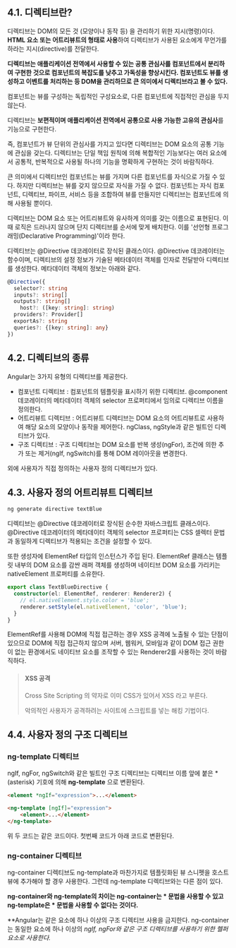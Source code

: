 ## 4.1. 디렉티브란?

디렉티브는 DOM의 모든 것 (모양이나 동작 등) 을 관리하기 위한 지시(명령)이다. **HTML 요소 또는 어트리뷰트의 형태로 사용**하여 디렉티브가 사용된 요소에게 무언가를 하라는 지시(directive)를 전달한다.

**디렉티브는 애플리케이션 전역에서 사용할 수 있는 공통 관심사를 컴포넌트에서 분리하여 구현한 것으로 컴포넌트의 복잡도를 낮추고 가독성을 향상시킨다. 컴포넌트도 뷰를 생성하고 이벤트를 처리하는 등 DOM을 관리하므로 큰 의미에서 디렉티브라고 볼 수 있다.**

컴포넌트는 뷰를 구성하는 독립적인 구성요소로, 다른 컴포넌트에 직접적인 관심을 두지 않는다.

디렉티브는 **보편적이며 애플리케이션 전역에서 공통으로 사용 가능한 고유의 관심사**를 기능으로 구현한다.

즉, 컴포넌트가 뷰 단위의 관심사를 가지고 있다면 디렉티브는 DOM 요소의 공통 기능에 관심을 갖는다. 디렉티브는 단일 책임 원칙에 의해 복합적인 기능보다는 여러 요소에서 공통적, 반복적으로 사용될 하나의 기능을 명확하게 구현하는 것이 바람직하다.

큰 의미에서 디렉티브인 컴포넌트는 뷰를 가지며 다른 컴포넌트를 자식으로 가질 수 있다. 하지만 디렉티브는 뷰를 갖지 않으므로 자식을 가질 수 없다. 컴포넌트는 자식 컴포넌트, 디렉티브, 파이프, 서비스 등을 조합하여 뷰를 만들지만 디렉티브는 컴포넌트에 의해 사용될 뿐이다.

디렉티브는 DOM 요소 또는 어트리뷰트와 유사하게 의미를 갖는 이름으로 표현된다. 이때 로직은 드러나지 않으며 단지 디렉티브를 순서에 맞게 배치한다. 이를 '선언형 프로그래밍(Declarative Programming)'이라 한다.

디렉티브는 @Directive 데코레이터로 장식된 클래스이다. @Directive 데코레이터는 함수이며, 디렉티브의 설정 정보가 기술된 메타데이터 객체를 인자로 전달받아 디렉티브를 생성한다. 메타데이터 객체의 정보는 아래와 같다.

```typescript
@Directive({
  selector?: string
  inputs?: string[]
  outputs?: string[]
	host?: ([key: string]: string)
  providers?: Provider[]
  exportAs?: string
  queries?: {[key: string]: any}
})
```

## 4.2. 디렉티브의 종류

Angular는 3가지 유형의 디렉티브를 제공한다.

- 컴포넌트 디렉티브 : 컴포넌트의 템플릿을 표시하기 위한 디렉티브. @component 데코레이터의 메타데이터 객체의 selector 프로퍼티에서 임의로 디렉티브 이름을 정의한다.
- 어트리뷰트 디렉티브 : 어트리뷰트 디렉티브는 DOM 요소의 어트리뷰트로 사용하여 해당 요소의 모양이나 동작을 제어한다. ngClass, ngStyle과 같은 빌트인 디렉티브가 있다.
- 구조 디렉티브 : 구조 디렉티브는 DOM 요소를 반복 생성(ngFor), 조건에 의한 추가 또는 제거(ngIf, ngSwitch)를 통해 DOM 레이아웃을 변경한다.

외에 사용자가 직접 정의하는 사용자 정의 디렉티브가 있다.

## 4.3. 사용자 정의 어트리뷰트 디렉티브

```bash
ng generate directive textBlue
```

디렉티브는 @Directive 데코레이터로 장식된 순수한 자바스크립트 클래스이다. @Directive 데코레이터의 메타데이터 객체의 selector 프로퍼티는 CSS 셀렉터 문법과 동일하게 디렉티브가 적용되는 조건을 설정할 수 있다.

또한 생성자에 ElementRef 타입의 인스턴스가 주입 된다. ElementRef 클래스는 템플릿 내부의 DOM 요소를 감싼 래퍼 객체를 생성하며 네이티브 DOM 요소를 가리키는 nativeElement 프로퍼티를 소유한다.

```typescript
export class TextBlueDirective {
  constructor(el: ElementRef, renderer: Renderer2) {
    // el.nativeElement.style.color = 'blue';
    renderer.setStyle(el.nativeElement, 'color', 'blue');
  }
}
```

ElementRef를 사용해 DOM에 직접 접근하는 경우 XSS 공격에 노출될 수 있는 단점이 있으므로 DOM에 직접 접근하지 않으며 서버, 웹워커, 모바일과 같이 DOM 접근 권한이 없는 환경에서도 네이티브 요소를 조작할 수 있는 Renderer2를 사용하는 것이 바람직하다.

> #### XSS 공격
>
> Cross Site Scripting 의 약자로 이미 CSS가 있어서 XSS 라고 부른다.
>
> 악의적인 사용자가 공격하려는 사이트에 스크립트를 넣는 해킹 기법이다.

## 4.4. 사용자 정의 구조 디렉티브

### ng-template 디렉티브

ngIf, ngFor, ngSwitch와 같은 빌트인 구조 디렉티브는 디렉티브 이름 앞에 붙은 *(asterisk) 기호에 의해 **ng-template** 으로 변환된다.

```html
<element *ngIf="expression">...</element>
```

```html
<ng-template [ngIf]="expression">
	<element>...</element>
</ng-template>
```

위 두 코드는 같은 코드이다. 첫번째 코드가 아래 코드로 변환된다.



###  ng-container 디렉티브

ng-container 디렉티브도 ng-template과 마찬가지로 템플릿화된 뷰 스니펫을 호스트 뷰에 추가해야 할 경우 사용한다. 그런데 ng-template 디렉티브와는 다른 점이 있다.

**ng-container와 ng-template의 차이는 ng-container는 * 문법을 사용할 수 있고 ng-template은 * 문법을 사용할 수 없다는 것이다.**

**Angular는 같은 요소에 하나 이상의 구조 디렉티브 사용을 금지한다. ng-container는 동일한 요소에 하나 이상의 *ngIf, *ngFor와 같은 구조 디렉티브를 사용하기 위한 헬퍼 요소로 사용한다.**























